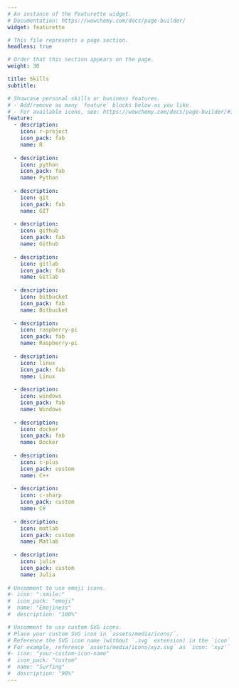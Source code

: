 ```yaml
---
# An instance of the Featurette widget.
# Documentation: https://wowchemy.com/docs/page-builder/
widget: featurette

# This file represents a page section.
headless: true

# Order that this section appears on the page.
weight: 30

title: Skills
subtitle:

# Showcase personal skills or business features.
# - Add/remove as many `feature` blocks below as you like.
# - For available icons, see: https://wowchemy.com/docs/page-builder/#icons
feature:
  - description:
    icon: r-project
    icon_pack: fab
    name: R
    
  - description:
    icon: python
    icon_pack: fab
    name: Python
    
  - description:
    icon: git
    icon_pack: fab
    name: GIT
    
  - description:
    icon: github
    icon_pack: fab
    name: Github
    
  - description:
    icon: gitlab
    icon_pack: fab
    name: Gitlab
        
  - description:
    icon: bitbucket
    icon_pack: fab
    name: Bitbucket
            
  - description:
    icon: raspberry-pi
    icon_pack: fab
    name: Raspberry-pi
            
  - description:
    icon: linux
    icon_pack: fab
    name: Linux
            
  - description:
    icon: windows
    icon_pack: fab
    name: Windows
            
  - description:
    icon: docker
    icon_pack: fab
    name: Docker
                
  - description:
    icon: c-plus
    icon_pack: custom
    name: C++
                
  - description:
    icon: c-sharp
    icon_pack: custom
    name: C#
                
  - description:
    icon: matlab
    icon_pack: custom
    name: Matlab
       
  - description:
    icon: julia
    icon_pack: custom
    name: Julia
    
# Uncomment to use emoji icons.
#- icon: ":smile:"
#  icon_pack: "emoji"
#  name: "Emojiness"
#  description: "100%"

# Uncomment to use custom SVG icons.
# Place your custom SVG icon in `assets/media/icons/`.
# Reference the SVG icon name (without `.svg` extension) in the `icon` field.
# For example, reference `assets/media/icons/xyz.svg` as `icon: 'xyz'`
#- icon: "your-custom-icon-name"
#  icon_pack: "custom"
#  name: "Surfing"
#  description: "90%"
---
```

